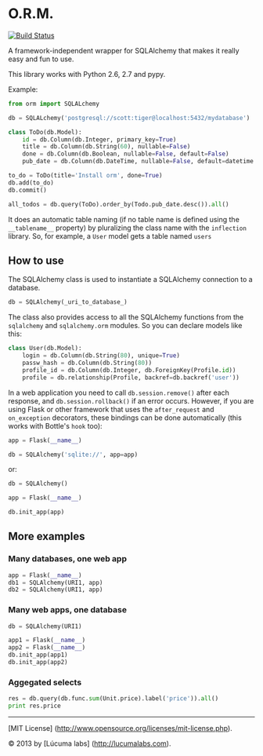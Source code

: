 
# O.R.M.

[![Build Status](https://travis-ci.org/lucuma/orm.png)](https://travis-ci.org/lucuma/orm)

A framework-independent wrapper for SQLAlchemy that makes it really easy and fun to use.

This library works with Python 2.6, 2.7 and pypy.


Example:

```python
from orm import SQLALchemy

db = SQLALchemy('postgresql://scott:tiger@localhost:5432/mydatabase')

class ToDo(db.Model):
    id = db.Column(db.Integer, primary_key=True)
    title = db.Column(db.String(60), nullable=False)
    done = db.Column(db.Boolean, nullable=False, default=False)
    pub_date = db.Column(db.DateTime, nullable=False, default=datetime.utcnow)

to_do = ToDo(title='Install orm', done=True)
db.add(to_do)
db.commit()

all_todos = db.query(ToDo).order_by(Todo.pub_date.desc()).all()

```

It does an automatic table naming (if no table name is defined using the `__tablename__` property) by pluralizing the class name with the `inflection` library. So, for example, a `User` model gets a table named `users`


## How to use

The SQLAlchemy class is used to instantiate a SQLAlchemy connection to
a database.

```python
db = SQLAlchemy(_uri_to_database_)
```

The class also provides access to all the SQLAlchemy
functions from the `sqlalchemy` and `sqlalchemy.orm` modules.
So you can declare models like this:

```python
class User(db.Model):
    login = db.Column(db.String(80), unique=True)
    passw_hash = db.Column(db.String(80))
    profile_id = db.Column(db.Integer, db.ForeignKey(Profile.id))
    profile = db.relationship(Profile, backref=db.backref('user'))
```

In a web application you need to call `db.session.remove()` after each response, and `db.session.rollback()` if an error occurs. However, if you are using Flask or other framework that uses the `after_request` and `on_exception` decorators, these bindings can be done automatically (this works with Bottle's `hook` too):

```python
app = Flask(__name__)

db = SQLAlchemy('sqlite://', app=app)
```

or:

```python
db = SQLAlchemy()

app = Flask(__name__)

db.init_app(app)
```

## More examples

### Many databases, one web app

```python
app = Flask(__name__)
db1 = SQLAlchemy(URI1, app)
db2 = SQLAlchemy(URI1, app)
```

### Many web apps, one database

```python
db = SQLAlchemy(URI1)

app1 = Flask(__name__)
app2 = Flask(__name__)
db.init_app(app1)
db.init_app(app2)
```

### Aggegated selects

```python
res = db.query(db.func.sum(Unit.price).label('price')).all()
print res.price
```



---------------------------------------
[MIT License] (http://www.opensource.org/licenses/mit-license.php).

© 2013 by [Lúcuma labs] (http://lucumalabs.com).
